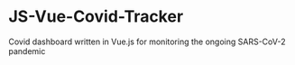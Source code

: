 # JS-Vue-Covid-Tracker
Covid dashboard written in Vue.js for monitoring the ongoing SARS-CoV-2 pandemic 
